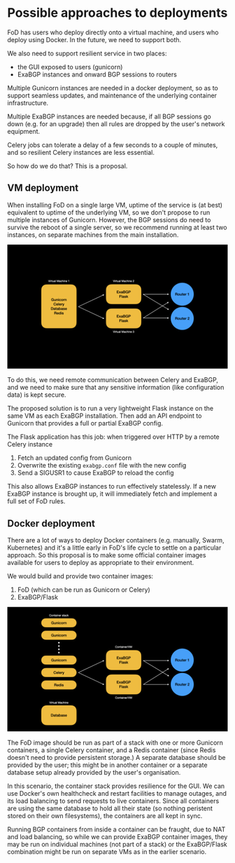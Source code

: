 # Possible approaches to deployments

FoD has users who deploy directly onto a virtual machine, and users who deploy
using Docker. In the future, we need to support both.

We also need to support resilient service in two places:

- the GUI exposed to users (gunicorn)
- ExaBGP instances and onward BGP sessions to routers

Multiple Gunicorn instances are needed in a docker deployment, so as to
support seamless updates, and maintenance of the underlying container
infrastructure.

Multiple ExaBGP instances are needed because, if all BGP sessions go down
(e.g. for an upgrade) then all rules are dropped by the user's network
equipment.

Celery jobs can tolerate a delay of a few seconds to a couple of minutes,
and so resilient Celery instances are less essential.

So how do we do that? This is a proposal.

## VM deployment

When installing FoD on a single large VM, uptime of the service is (at best)
equivalent to uptime of the underlying VM, so we don't propose to run
multiple instances of Gunicorn. However, the BGP sessions do need to survive
the reboot of a single server, so we recommend running at least two instances,
on separate machines from the main installation.

![](fod-exabgp-layout/fod-exabgp-layout.001.png)

To do this, we need remote communication between Celery and ExaBGP, and we
need to make sure that any sensitive information (like configuration data) is
kept secure.

The proposed solution is to run a very lightweight Flask instance on the same
VM as each ExaBGP installation. Then add an API endpoint to Gunicorn that
provides a full or partial ExaBGP config.

The Flask application has this job: when triggered over HTTP by a remote
Celery instance

1. Fetch an updated config from Gunicorn
2. Overwrite the existing `exabgp.conf` file with the new config
3. Send a SIGUSR1 to cause ExaBGP to reload the config

This also allows ExaBGP instances to run effectively statelessly. If a new
ExaBGP instance is brought up, it will immediately fetch and implement a
full set of FoD rules.

## Docker deployment

There are a lot of ways to deploy Docker containers (e.g. manually, Swarm,
Kubernetes) and it's a little early in FoD's life cycle to settle on a
particular approach. So this proposal is to make some official container
images available for users to deploy as appropriate to their environment.

We would build and provide two container images:

1. FoD (which can be run as Gunicorn or Celery)
2. ExaBGP/Flask

![](fod-exabgp-layout/fod-exabgp-layout.002.png)

The FoD image should be run as part of a stack with one or more Gunicorn
containers, a single Celery container, and a Redis container (since Redis
doesn't need to provide persistent storage.) A separate database should be
provided by the user; this might be in another container or a separate
database setup already provided by the user's organisation.

In this scenario, the container stack provides resilience for the GUI.
We can use Docker's own healthcheck and restart facilities to manage
outages, and its load balancing to send requests to live containers.
Since all containers are using the same database to hold all their
state (so nothing peristent stored on their own filesystems), the
containers are all kept in sync.

Running BGP containers from inside a container can be fraught, due to
NAT and load balancing, so while we can provide ExaBGP container images,
they may be run on individual machines (not part of a stack) or the
ExaBGP/Flask combination might be run on separate VMs as in the earlier
scenario.
